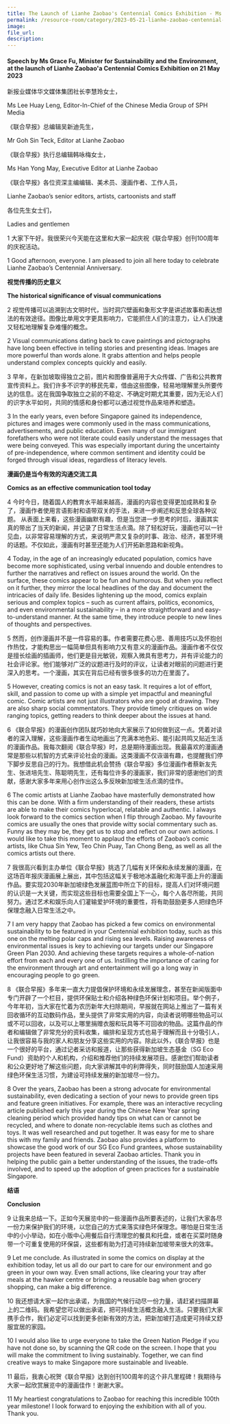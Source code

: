 ```yaml
---  
title: The Launch of Lianhe Zaobao's Centennial Comics Exhibition - Ms Grace Fu
permalink: /resource-room/category/2023-05-21-lianhe-zaobao-centennial-comics-exhibition
image:  
file_url:  
description:  
---
```

#### Speech by Ms Grace Fu, Minister for Sustainability and the Environment, at the launch of Lianhe Zaobao'a Centennial Comics Exhibition on 21 May 2023

新报业媒体华文媒体集团社长李慧玲女士，
 
Ms Lee Huay Leng, Editor-In-Chief of the Chinese Media Group of SPH Media


《联合早报》总编辑吴新迪先生，

Mr Goh Sin Teck, Editor at Lianhe Zaobao


《联合早报》执行总编辑韩咏梅女士，

Ms Han Yong May, Executive Editor at Lianhe Zaobao


《联合早报》各位资深主编编辑、美术员、漫画作者、工作人员，

Lianhe Zaobao’s senior editors, artists, cartoonists and staff


各位先生女士们，

Ladies and gentlemen


1	大家下午好。我很荣兴今天能在这里和大家一起庆祝《联合早报》创刊100周年的庆祝活动。

1	Good afternoon, everyone. I am pleased to join all here today to celebrate Lianhe Zaobao’s Centennial Anniversary.


**视觉传播的历史意义**

**The historical significance of visual communications**

2	视觉传播可以追溯到古文明时代，当时洞穴壁画和象形文字是讲述故事和表达想法的有效途径。图像比单用文字更具影响力，它能抓住人们的注意力，让人们快速又轻松地理解复杂难懂的概念。

2	Visual communications dating back to cave paintings and pictographs  have long been effective in telling stories and presenting ideas. Images are more powerful than words alone. It grabs attention and helps people understand complex concepts quickly and easily.

3	早年，在新加坡取得独立之前，图片和图像普遍用于大众传媒、广告和公共教育宣传资料上。我们许多不识字的移民先辈，借由这些图像，轻易地理解里头所要传达的信息。这在我国争取独立之前的不稳定、不确定时期尤其重要，因为无论人们的识字水平如何，共同的情感和身份都可以通过视觉作品来培养和塑造。

3	In the early years, even before Singapore gained its independence, pictures and images were commonly used in the mass communications, advertisements, and public education. Even many of our immigrant forefathers who were not literate could easily understand the messages that were being conveyed. This was especially important during the uncertainty of pre-independence, where common sentiment and identity could be forged through visual ideas, regardless of literacy levels. 

**漫画仍是当今有效的沟通交流工具** 

**Comics as an effective communication tool today** 

4	今时今日，随着国人的教育水平越来越高，漫画的内容也变得更加成熟和复杂了，漫画作者使用言语影射和语带双关的手法，来进一步阐述和反思全球各种议题。 从表面上来看，这些漫画幽默有趣，但是当您进一步思考的时后，漫画其实真的带出了当天的新闻，并记录了日常生活点滴。除了轻松好玩，漫画也可以一针见血，以非常容易理解的方式，来说明严肃又复杂的时事、政治、经济，甚至环境的话题。不仅如此，漫画有时甚至还能为人们开拓新思路和新视角。

4	Today, in the age of an increasingly educated population, comics have become more sophisticated, using verbal innuendo and double entendres to further the narratives and reflect on issues around the world.  On the surface, these comics appear to be fun and humorous. But when you reflect on it further, they mirror the local headlines of the day and document the intricacies of daily life. Besides lightening up the mood, comics explain serious and complex topics – such as current affairs, politics, economics, and even environmental sustainability – in a more straightforward and easy-to-understand manner. At the same time, they introduce people to new lines of thoughts and perspectives. 

5	然而，创作漫画并不是一件容易的事。作者需要花费心思、善用技巧以及怀抱创作热忱，才能构思出一幅简单但具有影响力又有意义的漫画作品。漫画作者不仅仅是擅长绘画的插画师，他们更是目光敏锐，观察入微具有思考力，并有评论能力的社会评论家。他们能够对广泛的议题进行及时的评议，让读者对眼前的问题进行更深入的思考。一个漫画，其实在背后已经有很多很多的功力在里面了。

5	However, creating comics is not an easy task. It requires a lot of effort, skill, and passion to come up with a simple yet impactful and meaningful comic. Comic artists are not just illustrators who are good at drawing. They are also sharp social commentators. They provide timely critiques on wide ranging topics, getting readers to think deeper about the issues at hand. 

6	《联合早报》的漫画创作团队就巧妙地向大家展示了如何做到这一点。凭着对读者的深入理解，这些漫画作者生动地画出了充满本地色彩、能引起共鸣又贴近生活的漫画作品。我每次翻阅《联合早报》时，总是期待漫画出现。我最喜欢的漫画通常是那些以机智的方式来评论社会的漫画。这类漫画不仅诙谐有趣，也提醒我们停下脚步反思自己的行为。我想借此机会赞扬《联合早报》多位漫画作者蔡新友先生、张进培先生、陈聪明先生，还有每位许多的漫画家，我们非常的感谢他们的贡献，感谢大家多年来用心创作出这么多反映新加坡生活点滴的佳作。

6	The comic artists at Lianhe Zaobao have masterfully demonstrated how this can be done. With a firm understanding of their readers, these artists are able to make their comics hyperlocal, relatable and authentic. I always look forward to the comics section when I flip through Zaobao. My favourite comics are usually the ones that provide witty social commentary such as. Funny as they may be, they get us to stop and reflect on our own actions. I would like to take this moment to applaud the efforts of Zaobao’s comic artists, like Chua Sin Yew, Teo Chin Puay, Tan Chong Beng, as well as all the comics artists out there.

7	我很高兴看到主办单位《联合早报》挑选了几幅有关环保和永续发展的漫画，在这场百年报庆漫画展上展出，其中包括这幅关于极地冰盖融化和海平面上升的漫画作品。要实现2030年新加坡绿色发展蓝图中所立下的目标，提高人们对环境问题的认识是一大关键，而实现这些目标也需要全国上下一心，每个人各尽所能，共同努力。通过艺术和娱乐向人们灌输爱护环境的重要性，将有助鼓励更多人把绿色环保理念融入日常生活之中。

7	I am very happy that Zaobao has picked a few comics on environmental sustainability to be featured in your Centennial exhibition today, such as this one on the melting polar caps and rising sea levels. Raising awareness of environmental issues is key to achieving our targets under our Singapore Green Plan 2030. And achieving these targets requires a whole-of-nation effort from each and every one of us. Instilling the importance of caring for the environment through art and entertainment will go a long way in encouraging people to go green.

8	《联合早报》多年来一直大力提倡保护环境和永续发展理念，甚至在新闻版面中专门开辟了一个栏目，提供环保贴士和介绍各种绿色环保计划和项目。举个例子，今年年初，当大家在忙着为农历新年大扫除期间，早报就在网站上推出了一篇有关回收循环的互动数码作品，里头提供了非常实用的内容，向读者说明哪些物品可以或不可以回收，以及可以上哪里捐赠衣服和玩具等不可回收的物品。这篇作品的作者和编辑做了非常充分的资料收集，编排和呈现方式也易于理解而且十分吸引人，让我很容易与我的家人和朋友分享这些实用的内容。除此以外，《联合早报》也是一个很好的平台，通过记者采访和报道，让那些获得新加坡生态基金（SG Eco Fund）资助的个人和机构，介绍和推荐他们的持续发展项目。感谢您们帮助读者和公众更好地了解这些问题，向大家讲解其中的利弊得失，同时鼓励国人加速采用绿色环保生活习惯，为建设可持续发展的新加坡尽一份力。

8	Over the years, Zaobao has been a strong advocate for environmental sustainability, even dedicating a section of your news to provide green tips and feature green initiatives. For example, there was an interactive recycling article published early this year during the Chinese New Year spring cleaning period which provided handy tips on what can or cannot be recycled, and where to donate non-recyclable items such as clothes and toys. It was well researched and put together. It was easy for me to share this with my family and friends. Zaobao also provides a platform to showcase the good work of our SG Eco Fund grantees, whose sustainability projects have been featured in several Zaobao articles. Thank you in helping the public gain a better understanding of the issues, the trade-offs involved, and to speed up the adoption of green practices for a sustainable Singapore.

**结语**

**Conclusion**

9	让我来总结一下。正如今天展览中的一些漫画作品所要表述的，让我们大家各尽一份力来保护我们的环境，以您自己的方式来落实绿色环保理念。哪怕是日常生活中的小小举动，如在小贩中心用餐后自行清理您的餐具和托盘，或者在买菜时随身带一个可重复使用的环保袋，这些都有助为打造可持续新加坡带来很大的效率。

9	Let me conclude. As illustrated in some the comics on display at the exhibition today, let us all do our part to care for our environment and go green in your own way. Even small actions, like clearing your tray after meals at the hawker centre or bringing a reusable bag when grocery shopping, can make a big difference.

10	我还想请大家一起作出承诺，为我国的气候行动尽一份力量，请赶紧扫描屏幕上的二维码。我希望您可以做出承诺，把可持续生活概念融入生活。只要我们大家携手合作，我们必定可以找到更多创新有效的方法，把新加坡打造成更可持续又舒服宜居的家园。

10	 I would also like to urge everyone to take the Green Nation Pledge if you have not done so, by scanning the QR code on the screen. I hope that you will make the commitment to living sustainably. Together, we can find creative ways to make Singapore more sustainable and liveable.

11	最后，我衷心祝贺《联合早报》达到创刊100周年的这个非凡里程碑！我期待与大家一起欣赏展览中的漫画佳作！谢谢大家。

11	My heartiest congratulations to Zaobao for reaching this incredible 100th year milestone! I look forward to enjoying the exhibition with all of you. Thank you.
